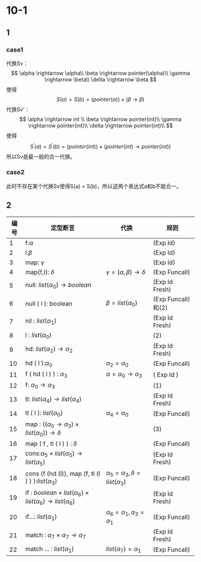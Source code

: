 # 10-1

## 1

### case1

代换Sv：
$$
\alpha \rightarrow \alpha\\
\beta \rightarrow pointer(\alpha)\\
\gamma \rightarrow \beta\\
\delta \rightarrow \beta
$$
使得
$$
S(a) = S(b) = (pointer(\alpha)) \times (\beta \rightarrow \beta)
$$
代换Sv'：
$$
\alpha \rightarrow int \\
\beta \rightarrow pointer(int)\\
\gamma \rightarrow pointer(int)\\
\delta \rightarrow pointer(int)\\
$$
使得
$$
S^{'}(a) = S^{'}(b) = (pointer(int)) \times (pointer(int) \rightarrow pointer(int))
$$
所以Sv是最一般的合一代换。

### case2

此时不存在某个代换Sv使得S(a) = S(b)，所以这两个表达式a和b不能合一。

## 2

| 编号 | 定型断言             | 代换 | 规则 |
| ---- | -------------------- | ---- | ---- |
| 1    | f:$\alpha$           |      |(Exp Id)|
| 2    | l:$\beta$                     |      |(Exp Id)      |
| 3    |     map: $\gamma$                 |      |(Exp Id)      |
|4     | map(f,l): $\delta$                    |  $\gamma = (\alpha, \beta) \rightarrow \delta$    |  (Exp Funcall)    |
|  5   |   null: $list(\alpha_0) \rightarrow boolean$                   |      |   (Exp Id Fresh)   |
|  6    |     null ( l ): boolean                 |   $\beta = list(\alpha_0)$   |   (Exp Funcall)和(2)   |
|    7  |      nil : $list (\alpha_1)$                |      |   (Exp Id Fresh)   |
|   8   |       l : $list (\alpha_0)$               |      |  (2)    |
|    9  | hd: $list (\alpha_2) \rightarrow \alpha_2$|      | (Exp Id Fresh)     |
|   10   |     hd ( l ):$\alpha_0$| $\alpha_2 = \alpha_0$     | (Exp Funcall)     |
|   11   | f ( hd ( l ) ) : $\alpha_3$                     |  $\alpha = \alpha_0 \rightarrow \alpha_3$    |  ( Exp Id )    |
|  12    | f: $\alpha_0 \rightarrow \alpha_3$                      |      |   (1)   |
| 13     |  tl: $list (\alpha_4)\rightarrow list (\alpha_4)$                    |      | (Exp Id Fresh)     |
|  14    | tl ( l ): $list (\alpha_0)$                     | $\alpha_4 = \alpha_0$     |(Exp Funcall)      |
|  15    |map : $((\alpha_0 \rightarrow \alpha_3)\times list(\alpha_0))→ δ$                      |      | (3)     |
|   16   |map ( f , tl ( l ) ) : $\delta$                      |      |(Exp Funcall)      |
| 17     |cons:$\alpha_5 \times list(\alpha_5) \rightarrow list(\alpha_5)$ |      |(Exp Id Fresh)      |
|18      | cons (f (hd (l)), map (f, tl (l ) ) ):$list(\alpha_3)$                      | $\alpha_5 = \alpha_3, \delta=list(\alpha_3)$     | (Exp Funcall)     |
|  19    |if : $boolean \times list(\alpha_6) \times list(\alpha_6) \rightarrow  list(\alpha_6)$                      |      |(Exp Id Fresh)      |
|20      |  if...: $list(\alpha_1)$                   |$\alpha_6 = \alpha_1 , \alpha_3 = \alpha_1$      |(Exp Funcall)       |
|21      | match : $\alpha_7 \times \alpha_7 \rightarrow \alpha_7$                    |      |(Exp Id Fresh)      |
| 22     | match ... : $list (\alpha_1)$                    | $list(\alpha_7) = \alpha_1$     | (Exp Funcall)     |

